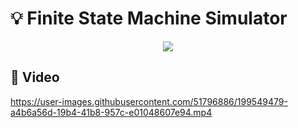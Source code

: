 # :bulb: Finite State Machine Simulator

<p align="center">
<img src="https://user-images.githubusercontent.com/51796886/199544364-b2330a79-3dc7-4c88-8437-22d1fb821672.png" />
</p>
  
## :vhs: Video 
https://user-images.githubusercontent.com/51796886/199549479-a4b6a56d-19b4-41b8-957c-e01048607e94.mp4

